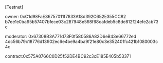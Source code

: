 [Testnet]

owner: 0xC1d98FaE36757011f7833A18d392C652E355CC82
b7ee1e0ba95b57407bfece03c287948e598f68cafdeb5c8de812f24efe2ab73c

moderator: 0x67308B3A771d73F0f580586A82D6eB43e66772ed
4dc56b79c18776d13902ec6e4be9a4ba9f21e80c3e352401fc421b1080003c4c


contract:0x575A0766C0D25f52DE4BC92c3cE185E405b53371

